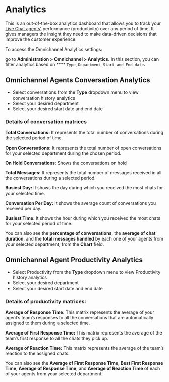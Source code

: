 # Analytics

This is an out-of-the-box analytics dashboard that allows you to track your [Live Chat agents'](agents.md) performance (productivity) over any period of time. It gives managers the insight they need to make data-driven decisions that improve the customer experience.

To access the Omnichannel Analytics settings:

&#x20;go to **Administration > Omnichannel > Analytics.** In this section, you can filter analytics based on \*\*\*\* `Type`, `Department`, `Start and End date`**.**

## Omnichannel Agents Conversation Analytics

* Select conversations from the **Type** dropdown menu to view conversation history analytics
* Select your desired department
* Select your desired start date and end date

### Details of conversation matrices

**Total Conversations:** It represents the total number of conversations during the selected period of time.

**Open Conversations:** It represents the total number of open conversations for your selected department during the chosen period.

**On Hold Conversations**: Shows the conversations on hold

**Total Messages:** It represents the total number of messages received in all the conversations during a selected period.

**Busiest Day:** It shows the day during which you received the most chats for your selected time.

**Conversation Per Day:** It shows the average count of conversations you received per day.

**Busiest Time:** It shows the hour during which you received the most chats for your selected period of time.

You can also see the **percentage of conversations**, the **average of chat duration**, and the **total messages handled** by each one of your agents from your selected department, from the **Chart** field.

## Omnichannel Agent Productivity Analytics

* Select Productivity from the **Type** dropdown menu to view Productivity history analytics
* Select your desired department
* Select your desired start date and end date

### Details of productivity matrices:

**Average of Response Time:** This matrix represents the average of your agent’s team’s responses to all the conversations that are automatically assigned to them during a selected time.

**Average of First Response Time:** This matrix represents the average of the team’s first response to all the chats they pick up.

**Average of Reaction Time:** This matrix represents the average of the team’s reaction to the assigned chats.

You can also see the **Average of First Response Time**, **Best First Response Time**, **Average of Response Time**, and **Average of Reaction Time** of each of your agents from your selected department.

